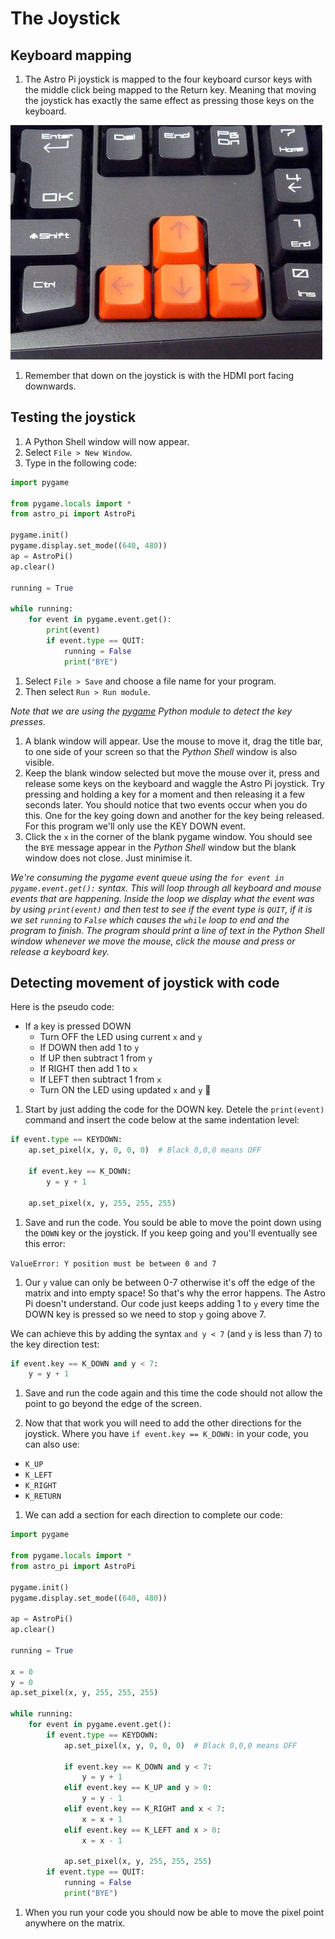 # The Joystick

## Keyboard mapping

1. The Astro Pi joystick is mapped to the four keyboard cursor keys with the middle click being mapped to the Return key. Meaning that moving the joystick has exactly the same effect as pressing those keys on the keyboard.

  ![](images/cursor_keys.jpg)

1. Remember that down on the joystick is with the HDMI port facing downwards.

## Testing the joystick

1. A Python Shell window will now appear.
1. Select `File > New Window`.
1. Type in the following code:

  ```python
  import pygame
  
  from pygame.locals import *
  from astro_pi import AstroPi
  
  pygame.init()
  pygame.display.set_mode((640, 480))
  ap = AstroPi()
  ap.clear()
  
  running = True
  
  while running:
      for event in pygame.event.get():
          print(event)
          if event.type == QUIT:
              running = False
              print("BYE")
  ```

1. Select `File > Save` and choose a file name for your program.
1. Then select `Run > Run module`.

  *Note that we are using the [pygame](http://www.pygame.org/docs/) Python module to detect the key presses.*

1. A blank window will appear. Use the mouse to move it, drag the title bar, to one side of your screen so that the *Python Shell* window is also visible.
1. Keep the blank window selected but move the mouse over it, press and release some keys on the keyboard and waggle the Astro Pi joystick. Try pressing and holding a key for a moment and then releasing it a few seconds later. You should notice that two events occur when you do this. One for the key going down and another for the key being released. For this program we'll only use the KEY DOWN event.
1. Click the `x` in the corner of the blank pygame window. You should see the `BYE` message appear in the *Python Shell* window but the blank window does not close. Just minimise it.

  *We're consuming the pygame event queue using the `for event in pygame.event.get():` syntax. This will loop through all keyboard and mouse events that are happening. Inside the loop we display what the event was by using `print(event)` and then test to see if the event type is `QUIT`, if it is we set `running` to `False` which causes the `while` loop to end and the program to finish. The program should print a line of text in the Python Shell window whenever we move the mouse, click the mouse and press or release a keyboard key.*
  
## Detecting movement of joystick with code

Here is the pseudo code:

  - If a key is pressed DOWN
    - Turn OFF the LED using current `x` and `y`
    - If DOWN then add 1 to `y`
    - If UP then subtract 1 from `y`
    - If RIGHT then add 1 to `x`
    - If LEFT then subtract 1 from `x`
    - Turn ON the LED using updated `x` and `y`

1. Start by just adding the code for the DOWN key. Detele the `print(event)` command and insert the code below at the same indentation level:

  ```python
  if event.type == KEYDOWN:
      ap.set_pixel(x, y, 0, 0, 0)  # Black 0,0,0 means OFF
      
      if event.key == K_DOWN:
          y = y + 1
      
      ap.set_pixel(x, y, 255, 255, 255)
  ```

1. Save and run the code. You sould be able to move the point down using the `DOWN` key or the joystick. If you keep going and you'll eventually see this error:

  `ValueError: Y position must be between 0 and 7`

1. Our `y` value can only be between 0-7 otherwise it's off the edge of the matrix and into empty space! So that's why the error happens. The Astro Pi doesn't understand. Our code just keeps adding 1 to `y` every time the DOWN key is pressed so we need to stop `y` going above 7. 

  We can achieve this by adding the syntax `and y < 7` (and `y` is less than 7) to the key direction test:
  
  ```python
  if event.key == K_DOWN and y < 7:
      y = y + 1
  ```

1. Save and run the code again and this time the code should not allow the point to go beyond the edge of the screen.

1. Now that that work you will need to add the other directions for the joystick. Where you have `if event.key == K_DOWN:` in your code, you can also use:

  - `K_UP`
  - `K_LEFT`
  - `K_RIGHT`
  - `K_RETURN`

1. We can add a section for each direction to complete our code:
  ```python
  import pygame
  
  from pygame.locals import *
  from astro_pi import AstroPi
  
  pygame.init()
  pygame.display.set_mode((640, 480))
  
  ap = AstroPi()
  ap.clear()
  
  running = True
  
  x = 0
  y = 0
  ap.set_pixel(x, y, 255, 255, 255)
  
  while running:
      for event in pygame.event.get():
          if event.type == KEYDOWN:
              ap.set_pixel(x, y, 0, 0, 0)  # Black 0,0,0 means OFF
              
              if event.key == K_DOWN and y < 7:
                  y = y + 1
              elif event.key == K_UP and y > 0:
                  y = y - 1
              elif event.key == K_RIGHT and x < 7:
                  x = x + 1
              elif event.key == K_LEFT and x > 0:
                  x = x - 1
              
              ap.set_pixel(x, y, 255, 255, 255)
          if event.type == QUIT:
              running = False
              print("BYE")
  ```

1. When you run your code you should now be able to move the pixel point anywhere on the matrix.
